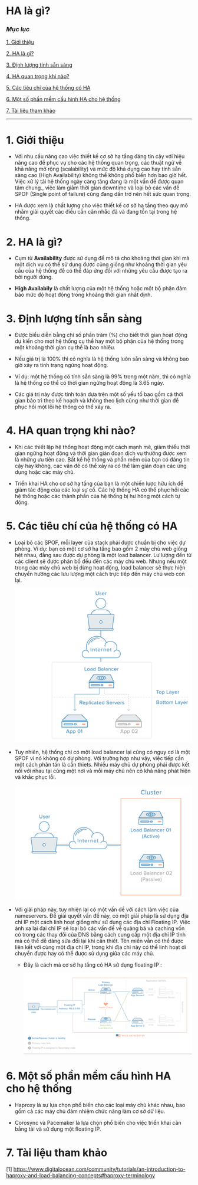# HA là gì?

### ***Mục lục***

[1.  Giới thiệu](#1)

[2.	HA là gì?](#2)

[3.	Định lượng tính sẵn sàng](#3)

[4.	HA quan trọng khi nào?](#4)

[5.	Các tiêu chí của hệ thống có HA](#5)

[6.	Một số phần mềm cấu hình HA cho hệ thống](#6)

[7. Tài liệu tham khảo](#7)

---

<a name = '1'></a>
# 1. Giới thiệu

- Với nhu cầu nâng cao việc thiết kế cơ sở hạ tầng đáng tin cậy với hiệu năng cao để phục vụ cho các hệ thống quan trọng, các thuật ngữ về khả năng mở rộng (scalability) và mức độ khả dụng cao hay tính sẵn sàng cao (High Availability) không thể không phổ biến hơn bao giờ hết. Việc xử lý tải hệ thống ngày càng tăng đang là một vấn đề được quan tâm chung., việc làm giảm thời gian downtime và loại bỏ các vấn đề SPOF (Single point of failure) cũng đang dần trở nên hết sức quan trọng. 

- HA được xem là chất lượng cho việc thiết kế cơ sở hạ tầng theo quy mô nhằm giải quyết các điều cần cân nhắc đã và đang tồn tại trong hệ thống. 

<a name = '2'></a>
# 2.	HA là gì?

- Cụm từ **Availability** được sử dụng để mô tả cho khoảng thời gian khi mà một dịch vụ có thể sử dụng được cũng giống như khoảng thời gian yêu cầu của hệ thống để có thể đáp ứng đối với những yêu cầu được tạo ra bởi người dùng.

- **High Availabily** là chất lượng của một hệ thống hoặc một bộ phận đảm bảo mức độ hoạt động trong khoảng thời gian nhất định. 

<a name = '3'></a>
# 3. Định lượng tính sẵn sàng

- Được biểu diễn bằng chỉ số phần trăm (%) cho biết thời gian hoạt động dự kiến cho mọt hệ thống cụ thể hay một bộ phận của hệ thống trong một khoảng thời gian cụ thể là bao nhiêu.

- Nếu giá trị là 100% thì có nghĩa là hệ thống luôn sẵn sàng và không bao giờ xảy ra tình trạng ngừng hoạt động. 

- Ví dụ: một hệ thống có tính sẵn sàng là 99% trong một năm, thì có nghĩa là hệ thống có thể có thời gian ngừng hoạt động là 3.65 ngày.

- Các giá trị này được tính toán dựa trên một số yếu tố bao gồm cả thời gian bảo trì theo kế hoạch và không theo lịch cũng như thời gian để phục hồi một lỗi hệ thống có thể xảy ra.

<a name = '4'></a>
# 4.	HA quan trọng khi nào?

- Khi các thiết lập hệ thống hoạt động một cách mạnh mẽ, giảm thiểu thời gian ngừng hoạt động và thời gian gián đoạn dịch vụ thường được xem là những ưu tiên cao. Bất kể hệ thống và phần mềm của bạn có đáng tin cậy hay không, các vấn đề có thể xảy ra có thể làm gián đoạn các ứng dụng hoặc các máy chủ.

- Triển khai HA cho cơ sở hạ tầng của bạn là một chiến lược hữu ích để giảm tác động của các loại sự cố. Các hệ thống HA có thể phục hồi các hệ thống hoặc các thành phần của hệ thống bị hư hỏng một cách tự động.

<a name = '5'></a>
# 5.	Các tiêu chí của hệ thống có HA

- Loại bỏ các SPOF, mỗi layer của stack phải được chuẩn bị cho việc dự phòng. Ví dụ: bạn có một cơ sở hạ tầng bao gồm 2 máy chủ web giống hệt nhau, đằng sau được dự phòng là một load balancer. Lư lượng đến từ các client sẽ được phân bố đều đến các máy chủ web. Nhưng nếu một trong các máy chủ web bị dừng hoạt động, load balancer sẽ thực hiện chuyển hướng các lưu lượng một cách trực tiếp đến máy chủ web còn lại. 

	![img](../images/1.1.png)

- Tuy nhiên, hệ thống chỉ có một load balancer lại cũng có nguy cơ là một SPOF vì nó không có dự phòng. Với trường hợp như vậy, việc tiếp cần một cách phân tán là cần thiets. Nhiều máy chủ dự phòng phải được kết nối với nhau tại cùng một nơi và mỗi máy chủ nên có khả năng phát hiện và khắc phục lỗi. 

	![img](../images/1.2.png)

- Với giải pháp này, tuy nhiên lại có một vấn đề với cách làm việc của nameservers. Để giải quyết vấn đề này, có một giải pháp là sử dụng địa chỉ IP một cách linh hoạt giống như sử dụng các địa chỉ Floating IP. Việc ánh xạ lại đại chỉ IP sẽ loại bỏ các vấn đề về quảng bá và caching vốn có trong các thay đổi của DNS bằng cách cung cấp một địa chỉ IP tĩnh mà có thể dễ dàng sửa đổi lại khi cần thiết. Tên miền vẫn có thể được liên kết với cùng một địa chỉ IP, trong khi địa chỉ này có thể linh hoạt di chuyển được hay có thể được sử dụng giữa các máy chủ.

	- Đây là cách mà cơ sở hạ tầng có HA sử dụng floating IP :

		![img](../images/1.3.gif)

<a name = '6'></a>
# 6.	Một số phần mềm cấu hình HA cho hệ thống

- Haproxy là sự lựa chọn phổ biến cho các loại máy chủ khác nhau, bao gồm cả các máy chủ đảm nhiệm chức năng làm cơ sở dữ liệu.

- Corosync và Pacemaker là lựa chọn phổ biến cho việc triển khai cân bằng tải và sử dụng một floating IP.


<a name = '5'></a>
# 7. Tài liệu tham khảo

[1] https://www.digitalocean.com/community/tutorials/an-introduction-to-haproxy-and-load-balancing-concepts#haproxy-terminology